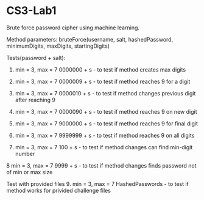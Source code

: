 # CS3-Lab1
Brute force password cipher using machine learning.

Method parameters: bruteForce(username, salt, hashedPassword, minimumDigits, maxDigits, startingDigits)

Tests(password + salt):
1. min = 3, max = 7
   0000000 + s - to test if method creates max digits

2. min = 3, max = 7
   0000009 + s - to test if method reaches 9 for a digit

3. min = 3, max = 7
   0000010 + s - to test if method changes previous digit after reaching 9
   
4. min = 3, max = 7
   0000090 + s - to test if method reaches 9 on new digit

5. min = 3, max = 7
   9000000 + s - to test if method reaches 9 for final digit
   
6. min = 3, max = 7
   9999999 + s - to test if method reaches 9 on all digits
   
7. min = 3, max = 7
   100 + s - to test if method changes can find min-digit number
   
8 min = 3, max = 7
  9999 + s - to test if method changes finds password not of min or max size
  
Test with provided files
9. min = 3, max = 7
   HashedPasswords  - to test if method works for privided challenge files
